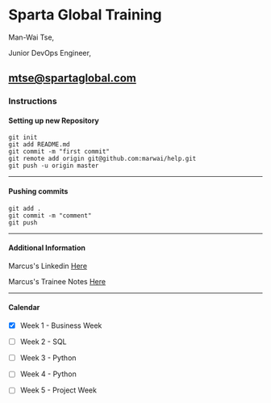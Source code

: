 # Sparta Global Training 

Man-Wai Tse, 

Junior DevOps Engineer,

[mtse@spartaglobal.com](mailto:mtse@spartaglobal.com)
---
### Instructions

#### Setting up new Repository 
```
git init
git add README.md
git commit -m "first commit"
git remote add origin git@github.com:marwai/help.git
git push -u origin master
```
___
#### Pushing commits

```
git add .
git commit -m "comment"
git push
```
___

#### Additional Information
Marcus's Linkedin [Here](https://www.linkedin.com/in/man-wai-tse-96mt/)

Marcus's Trainee Notes [Here](https://github.com/marwai/DevOps/tree/master/DevOps)
___

#### Calendar 
- [x] Week 1 - Business Week
- [ ] Week 2 - SQL
- [ ] Week 3 - Python  
- [ ] Week 4 - Python 
- [ ] Week 5 - Project Week

